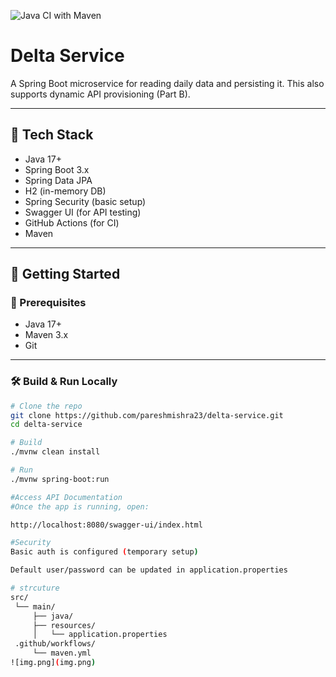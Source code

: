 ![Java CI with Maven](https://github.com/pareshmishra23/delta-service/actions/workflows/maven.yml/badge.svg)

# Delta Service

A Spring Boot microservice for reading daily data and persisting it. This also supports dynamic API provisioning (Part B).

---

## 🧱 Tech Stack

- Java 17+
- Spring Boot 3.x
- Spring Data JPA
- H2 (in-memory DB)
- Spring Security (basic setup)
- Swagger UI (for API testing)
- GitHub Actions (for CI)
- Maven

---

## 🚀 Getting Started

### 🔧 Prerequisites

- Java 17+
- Maven 3.x
- Git

---

### 🛠️ Build & Run Locally

```bash
# Clone the repo
git clone https://github.com/pareshmishra23/delta-service.git
cd delta-service

# Build
./mvnw clean install

# Run
./mvnw spring-boot:run

#Access API Documentation
#Once the app is running, open:

http://localhost:8080/swagger-ui/index.html

#Security
Basic auth is configured (temporary setup)

Default user/password can be updated in application.properties

# strcuture 
src/
 └── main/
     ├── java/
     ├── resources/
     │   └── application.properties
 .github/workflows/
     └── maven.yml
![img.png](img.png)